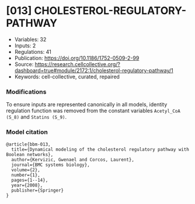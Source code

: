 # \[013\] CHOLESTEROL-REGULATORY-PATHWAY

 - Variables: 32
 - Inputs: 2
 - Regulations: 41
 - Publication: https://doi.org/10.1186/1752-0509-2-99
 - Source: https://research.cellcollective.org/?dashboard=true#module/2172:1/cholesterol-regulatory-pathway/1
 - Keywords: cell-collective, curated, repaired


### Modifications

To ensure inputs are represented canonically in all models, identity regulation function was removed from the constant variables `Acetyl_CoA (S_8)` and `Statins (S_9)`.

### Model citation

```
@article{bbm-013,
  title={Dynamical modeling of the cholesterol regulatory pathway with Boolean networks},
  author={Kervizic, Gwenael and Corcos, Laurent},
  journal={BMC systems biology},
  volume={2},
  number={1},
  pages={1--14},
  year={2008},
  publisher={Springer}
}
```

